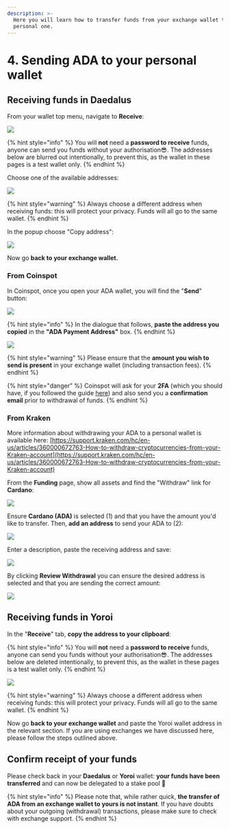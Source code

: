 ```yaml
---
description: >-
  Here you will learn how to transfer funds from your exchange wallet to your
  personal one.
---
```


# 4. Sending ADA to your personal wallet

## Receiving funds in Daedalus

From your wallet top menu, navigate to **Receive**:

![](.gitbook/assets/daedalus_receive.png)

{% hint style="info" %}
You will **not** need a **password to receive** funds, anyone can send you funds without your authorisation😎. The addresses below are blurred out intentionally, to prevent this, as the wallet in these pages is a test wallet only. 
{% endhint %}

Choose one of the available addresses:

![](.gitbook/assets/daedalus_receive_02.png)

{% hint style="warning" %}
Always choose a different address when receiving funds: this will protect your privacy. Funds will all go to the same wallet. 
{% endhint %}

In the popup choose "Copy address":

![](.gitbook/assets/daedalus_share_address.png)

Now go **back to your exchange wallet.**

### **From Coinspot**

In Coinspot, once you open your ADA wallet, you will find the "**Send**" button:

![](.gitbook/assets/coinspot_send.png)

{% hint style="info" %}
In the dialogue that follows, **paste the address you copied** in the **"ADA Payment Address"** box.
{% endhint %}

![](.gitbook/assets/coinspot_wallet_send_edit.png)

{% hint style="warning" %}
Please ensure that the **amount you wish to send is present** in your exchange wallet \(including transaction fees\).
{% endhint %}

{% hint style="danger" %}
Coinspot will ask for your **2FA** \(which you should have, if you followed the guide [here](choosing-an-exchange/coinspot.md)\) and also send you a **confirmation email** prior to withdrawal of funds. 
{% endhint %}

### From Kraken

More information about withdrawing your ADA to a personal wallet is available here: [https://support.kraken.com/hc/en-us/articles/360000672763-How-to-withdraw-cryptocurrencies-from-your-Kraken-account](https://support.kraken.com/hc/en-us/articles/360000672763-How-to-withdraw-cryptocurrencies-from-your-Kraken-account)

From the **Funding** page, show all assets and find the "Withdraw" link for **Cardano**:

![](.gitbook/assets/kraken_withdraw_01.png)

Ensure **Cardano \(ADA\)** is selected \(1\) and that you have the amount you'd like to transfer. Then, **add an address** to send your ADA to \(2\): 

![](.gitbook/assets/kraken_withdraw_02.png)

Enter a description, paste the receiving address and save:

![](.gitbook/assets/kraken_withdraw_03.png)

By clicking **Review Withdrawal** you can ensure the desired address is selected and that you are sending the correct amount:

![](.gitbook/assets/kraken_withdraw_04.png)

## Receiving funds in Yoroi

In the "**Receive**" tab, **copy the address to your clipboard**:

{% hint style="info" %}
You will **not** need a **password to receive** funds, anyone can send you funds without your authorisation😎. The addresses below are deleted intentionally, to prevent this, as the wallet in these pages is a test wallet only. 
{% endhint %}

![](.gitbook/assets/yoroi_receive.png)

{% hint style="warning" %}
Always choose a different address when receiving funds: this will protect your privacy. Funds will all go to the same wallet.
{% endhint %}

Now go **back to your exchange wallet** and paste the Yoroi wallet address in the relevant section. If you are using exchanges we have discussed here, please follow the steps outlined above.

## Confirm receipt of your funds

Please check back in your **Daedalus** or **Yoroi** wallet: **your funds have been transferred** and can now be delegated to a stake pool 👏 

{% hint style="info" %}
Please note that, while rather quick, **the transfer of ADA from an exchange wallet to yours is not instant**. If you have doubts about your outgoing \(withdrawal\) transactions, please make sure to check with exchange support. 
{% endhint %}

